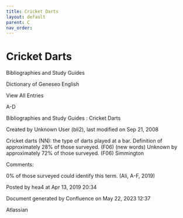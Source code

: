 ```yaml
---
title: Cricket Darts
layout: default
parent: C
nav_order:
---
```


# Cricket Darts

Bibliographies and Study Guides

Dictionary of Geneseo English

View All Entries

A-D

Bibliographies and Study Guides : Cricket Darts

Created by  Unknown User (bli2), last modified on Sep 21, 2008

Cricket darts (NN): the type of darts played at a bar. Definition of approximately 28% of those surveyed. (F06) (new words) Unknown by approximately 72% of those surveyed. (F06) Simmington

Comments:

0% of those surveyed could identify this term. (Ali, A-F, 2019)

Posted by hea4 at Apr 13, 2019 20:34

Document generated by Confluence on May 22, 2023 12:37

Atlassian

